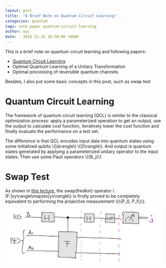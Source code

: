 ```yaml
---
layout: post
title:  "A Brief Note on Quantum Circuit Learning"
categories: quantum
tags: note paper quantum-circuit-learning
author: wyj
date:   2018-12-16 18:50:00 +0800
---
```


This is a brief note on quantum circuit learning and following papers:
- [Quantum Circuit Learning](https://arxiv.org/abs/1803.00745).
- Optimal Quantum Learning of a Unitary Transformation
- Optimal processing of reversible quantum channels

Besides, I also put some basic concepts in this post, such as swap test

Quantum Circuit Learning
===

The framework of quantum circuit learning (QCL) is similar to the classical optimization process: apply a parameterized operation to get an output, use the output to calculate cost function, iteratively lower the cost function and finally evaluate the performance on a test set.

The difference is that QCL encodes input data into quantum states using some initialized qubits \\(\|a\rangle\\) \\(\|0\rangle\\). And output is quantum states generated by applying a parameterized unitary operator to the input states. Then use some Pauli operators \\({B_j}\\)

Swap Test
===
As shown in [this lecture](https://staff.fnwi.uva.nl/m.walter/physics491/lecture10.pdf), the swap(fredkin) operator \\(F:\|xy\rangle\mapsto\|yx\rangle\\) is firstly proved to be completely equivalent to performing the projective measurement \\(\\{P_0, P_1\\}\\).

![SWAP](/_images/Controlled-swap-gate.png)